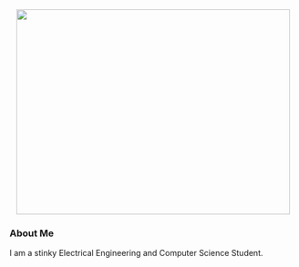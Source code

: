 <div id="header" align="center">
  <img src="https://media.giphy.com/media/v1.Y2lkPTc5MGI3NjExZnF0cDYzZjJjOHlvd2lldnBidXZqY3YzNWpiMXQyYndhemRmc2FsZiZlcD12MV9pbnRlcm5hbF9naWZfYnlfaWQmY3Q9Zw/9OzKXHsqvbh3G/giphy.gif" width="480" height="360"/>
</div>

### About Me
I am a stinky Electrical Engineering and Computer Science Student.

<!--
**ThatSealgair/ThatSealgair** is a ✨ _special_ ✨ repository because its `README.md` (this file) appears on your GitHub profile.

Here are some ideas to get you started:

- 🔭 I’m currently working on ...
- 🌱 I’m currently learning ...
- 👯 I’m looking to collaborate on ...
- 🤔 I’m looking for help with ...
- 💬 Ask me about ...
- 📫 How to reach me: ...
- 😄 Pronouns: ...
- ⚡ Fun fact: ...
-->
